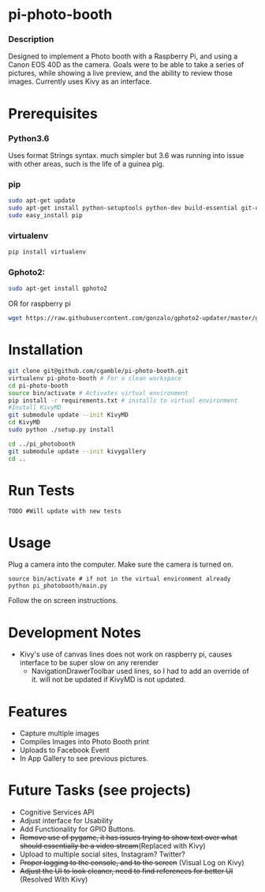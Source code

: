 # pi-photo-booth

### Description
Designed to implement a Photo booth with a Raspberry Pi, and using a Canon EOS 40D as the camera.
Goals were to be able to take a series of pictures, while showing a live preview, and the ability to review those images.
Currently uses Kivy as an interface.


# Prerequisites

### Python3.6
Uses format Strings syntax. much simpler but 3.6 was running into issue with other areas, such is the life of a guinea pig.

### pip
  ```bash
  sudo apt-get update
  sudo apt-get install python-setuptools python-dev build-essential git-core -y
  sudo easy_install pip
  ```
### virtualenv
```bash
pip install virtualenv
```
### Gphoto2:
```bash
sudo apt-get install gphoto2
```
OR for raspberry pi
```bash
wget https://raw.githubusercontent.com/gonzalo/gphoto2-updater/master/gphoto2-updater.sh && chmod +x gphoto2-updater.sh && sudo ./gphoto2-updater.sh
```

# Installation

```sh
git clone git@github.com/cgamble/pi-photo-booth.git
virtualenv pi-photo-booth # For a clean workspace
cd pi-photo-booth
source bin/activate # Activates virtual environment
pip install -r requirements.txt # installs to virtual environment
#Install KivyMD
git submodule update --init KivyMD
cd KivyMD
sudo python ./setup.py install

cd ../pi_photobooth
git submodule update --init kivygallery
cd ..
```

# Run Tests

```
TODO #Will update with new tests
```

# Usage

Plug a camera into the computer. Make sure the camera is turned on.

```
source bin/activate # if not in the virtual environment already
python pi_photobooth/main.py
```

Follow the on screen instructions.

# Development Notes

* Kivy's use of canvas lines does not work on raspberry pi, causes interface to be super slow on any rerender
  * NavigationDrawerToolbar used lines, so I had to add an override of it. will not be updated if KivyMD is not updated.

# Features

* Capture multiple images
* Compiles Images into Photo Booth print
* Uploads to Facebook Event
* In App Gallery to see previous pictures. 

# Future Tasks (see projects)

* Cognitive Services API
* Adjust interface for Usability
* Add Functionality for GPIO Buttons.
* ~~Remove use of pygame, it has issues trying to show text over what should essentially be a video stream~~(Replaced with Kivy)
* Upload to multiple social sites, Instagram? Twitter?
* ~~Proper logging to the console, and to the screen~~ (Visual Log on Kivy)
* ~~Adjust the UI to look cleaner, need to find references for better UI~~ (Resolved With Kivy)

